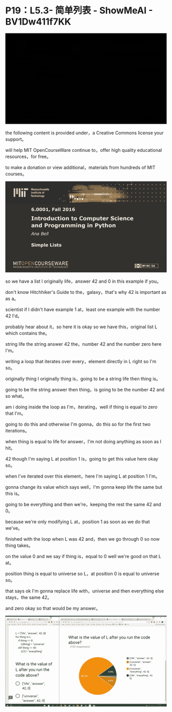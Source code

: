# P19：L5.3- 简单列表 - ShowMeAI - BV1Dw411f7KK

![](img/4a03d80843981a5c886cb834adcf7631_0.png)

the following content is provided under，a Creative Commons license your support。

will help MIT OpenCourseWare continue to，offer high quality educational resources，for free。

to make a donation or view additional，materials from hundreds of MIT courses。



![](img/4a03d80843981a5c886cb834adcf7631_2.png)

so we have a list l originally life，answer 42 and 0 in this example if you。

don't know Hitchhiker's Guide to the，galaxy，that's why 42 is important as as a。

scientist if I didn't have example 1 at，least one example with the number 42 I'd。

probably hear about it，so here it is okay so we have this，original list L which contains the。

string life the string answer 42 the，number 42 and the number zero here I'm。

writing a loop that iterates over every，element directly in L right so I'm so。

originally thing I originally thing is，going to be a string life then thing is。

going to be the string answer then thing，is going to be the number 42 and so what。

am i doing inside the loop as I'm，iterating，well if thing is equal to zero that I'm。

going to do this and otherwise I'm gonna，do this so for the first two iterations。

when thing is equal to life for answer，I'm not doing anything as soon as I hit。

42 though I'm saying L at position 1 is，going to get this value here okay so。

when I've iterated over this element，here I'm saying L at position 1 I'm。

gonna change its value which says well，I'm gonna keep life the same but this is。

going to be everything and then we're，keeping the rest the same 42 and 0。

because we're only modifying L at，position 1 as soon as we do that we've。

finished with the loop when L was 42 and，then we go through 0 so now thing takes。

on the value 0 and we say if thing is，equal to 0 well we're good on that L at。

position thing is equal to universe so L，at position 0 is equal to universe so。

that says ok I'm gonna replace life with，universe and then everything else stays，the same 42。

and zero okay so that would be my answer。

![](img/4a03d80843981a5c886cb834adcf7631_4.png)